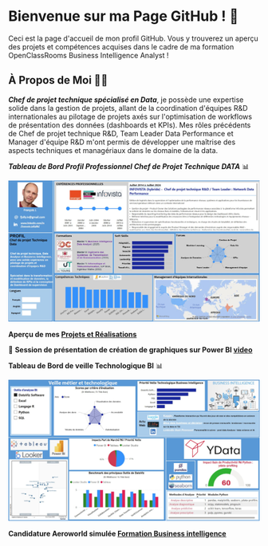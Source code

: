# Bienvenue sur ma Page GitHub ! 👋

Ceci est la page d'accueil de mon profil  GitHub. Vous y trouverez un aperçu des projets et compétences acquises dans le cadre de ma formation OpenClassRooms Business Intelligence Analyst !

## À Propos de Moi 👨‍💻

***Chef de projet technique spécialisé en Data***, je possède une expertise solide dans la gestion de projets, allant de la coordination d'équipes R&D internationales au pilotage de projets axés sur l'optimisation de workflows de présentation des données (dashboards et KPIs). Mes rôles précédents de Chef de projet technique R&D, Team Leader Data Performance et Manager d'équipe R&D m'ont permis de développer une maîtrise des aspects techniques et managériaux dans le domaine de la data.

***Tableau de Bord Profil Professionnel Chef de Projet Technique DATA*** 📊

![Tableau de bord Power BI](https://github.com/frjolly/frjolly/blob/main/images/FrancoisJ_Profile_new2.jpg)

**Aperçu de mes [Projets et Réalisations](https://github.com/frjolly/Mes-Projets-et-Realisations)**

🎥 **Session de présentation de création de graphiques sur Power BI [video](https://youtu.be/BdtM3XaFG-0)**

**Tableau de Bord de veille Technologique BI** 📊

![aero](https://github.com/frjolly/frjolly/blob/main/images/VeilleAero2.jpg)

**Candidature Aeroworld simulée [Formation Business intelligence](https://github.com/frjolly/Aeroworld)**

